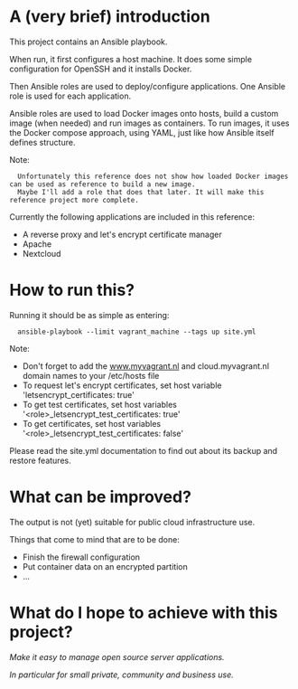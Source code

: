 # A (very brief) introduction

This project contains an Ansible playbook.

When run, it first configures a host machine.
It does some simple configuration for OpenSSH and it installs Docker.

Then Ansible roles are used to deploy/configure applications.
One Ansible role is used for each application.

Ansible roles are used to load Docker images onto hosts, build a custom image (when needed) and run images as containers.
To run images, it uses the Docker compose approach, using YAML, just like how Ansible itself defines structure.

Note:

      Unfortunately this reference does not show how loaded Docker images can be used as reference to build a new image.
      Maybe I'll add a role that does that later. It will make this reference project more complete.

Currently the following applications are included in this reference:

- A reverse proxy and let's encrypt certificate manager
- Apache
- Nextcloud

# How to run this?

Running it should be as simple as entering:

      ansible-playbook --limit vagrant_machine --tags up site.yml

Note:

   - Don't forget to add the www.myvagrant.nl and cloud.myvagrant.nl domain names to your /etc/hosts file
   - To request let's encrypt certificates, set host variable 'letsencrypt_certificates: true'
   - To get test certificates, set host variables '\<role\>\_letsencrypt\_test\_certificates: true'
   - To get certificates, set host variables '\<role\>\_letsencrypt\_test\_certificates: false'

Please read the site.yml documentation to find out about its backup and restore features.

# What can be improved?

The output is not (yet) suitable for public cloud infrastructure use.

Things that come to mind that are to be done:

- Finish the firewall configuration
- Put container data on an encrypted partition
- ...

# What do I hope to achieve with this project?

*Make it easy to manage open source server applications.*

*In particular for small private, community and business use.*
